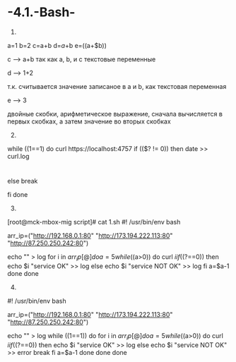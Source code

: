 # -4.1.-Bash-

1. 

a=1
b=2
c=a+b
d=$a+$b
e=$(($a+$b))

с --> a+b
так как a, b, и с текстовые переменные

d --> 1+2

т.к. считывается значение записаное в a и b, как текстовая переменная

e --> 3

двойные скобки, арифметическое выражение, сначала вычисляется в первых скобках, а затем 
значение во вторых скобках

2.

while ((1==1)
do
curl https://localhost:4757
if (($? != 0))
then
date >> curl.log
# 
else
break

fi
done

3.

[root@mck-mbox-mig script]# cat 1.sh
#! /usr/bin/env bash


arr_ip=("http://192.168.0.1:80" "http://173.194.222.113:80" "http://87.250.250.242:80")

echo "" > log
for i in ${arr_ip[@]}
do
a=5
while (($a>0))
do
curl $i
if (($?==0))
then
echo $i   "service OK" >> log
else
echo $i   "service NOT OK" >> log
fi
a=$a-1
done
done


4.

#! /usr/bin/env bash


arr_ip=("http://192.168.0.1:80" "http://173.194.222.113:80" "http://87.250.250.242:80")

echo "" > log
while ((1==1))
do
for i in ${arr_ip[@]}
do
a=5
while (($a>0))
do
curl $i
if (($?==0))
then
echo $i   "service OK" >> log
else
echo $i   "service NOT OK" >> error
break
fi
a=$a-1
done
done
done

